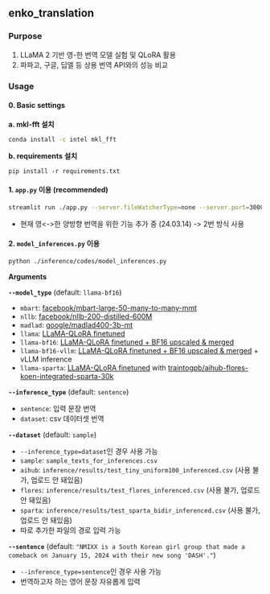 ## enko_translation

### Purpose
1. LLaMA 2 기반 영-한 번역 모델 실험 및 QLoRA 활용
2. 파파고, 구글, 딥엘 등 상용 번역 API와의 성능 비교

### Usage
#### 0. Basic settings
  __a. mkl-fft 설치__
  ```bash
  conda install -c intel mkl_fft
  ```

  __b. requirements 설치__
  ```
  pip install -r requirements.txt
  ```

#### 1. `app.py` 이용 (recommended)
```bash
streamlit run ./app.py --server.fileWatcherType=none --server.port=30001
```
- 현재 영<->한 양방향 번역을 위한 기능 추가 중 (24.03.14) -> 2번 방식 사용

#### 2. `model_inferences.py` 이용
```bash
python ./inference/codes/model_inferences.py
```
__Arguments__

__`--model_type`__ (default: `llama-bf16`)
- `mbart`: [facebook/mbart-large-50-many-to-many-mmt](https://huggingface.co/facebook/mbart-large-50-many-to-many-mmt)
- `nllb`: [facebook/nllb-200-distilled-600M](https://huggingface.co/facebook/nllb-200-distilled-600M)
- `madlad`: [google/madlad400-3b-mt](https://huggingface.co/google/madlad400-3b-mt)
- `llama`: [LLaMA-QLoRA finetuned](https://huggingface.co/traintogpb/llama-2-en2ko-translator-7b-qlora-adapter)
- `llama-bf16`: [LLaMA-QLoRA finetuned + BF16 upscaled & merged](https://huggingface.co/traintogpb/llama-2-en2ko-translator-7b-qlora-bf16-upscaled)
- `llama-bf16-vllm`: [LLaMA-QLoRA finetuned + BF16 upscaled & merged](https://huggingface.co/traintogpb/llama-2-en2ko-translator-7b-qlora-bf16-upscaled) + vLLM inference
- `llama-sparta`: [LLaMA-QLoRA finetuned](https://huggingface.co/traintogpb/llama-2-enko-translator-7b-qlora-adapter) with [traintogpb/aihub-flores-koen-integrated-sparta-30k](https://huggingface.co/datasets/traintogpb/aihub-flores-koen-integrated-sparta-30k)

__`--inference_type`__ (default: `sentence`)
- `sentence`: 입력 문장 번역
- `dataset`: csv 데이터셋 번역

__`--dataset`__ (default: `sample`)
- `--inference_type=dataset`인 경우 사용 가능
- `sample`: `sample_texts_for_inferences.csv`
- `aihub`: `inference/results/test_tiny_uniform100_inferenced.csv` (사용 불가, 업로드 안 돼있음)
- `flores`: `inference/results/test_flores_inferenced.csv` (사용 불가, 업로드 안 돼있음)
- `sparta`: `inference/results/test_sparta_bidir_inferenced.csv` (사용 불가, 업로드 안 돼있음)
- 따로 추가한 파일의 경로 입력 가능

__`--sentence`__ (default: `"NMIXX is a South Korean girl group that made a comeback on January 15, 2024 with their new song 'DASH'."`)
- `--inference_type=sentence`인 경우 사용 가능
- 번역하고자 하는 영어 문장 자유롭게 입력

